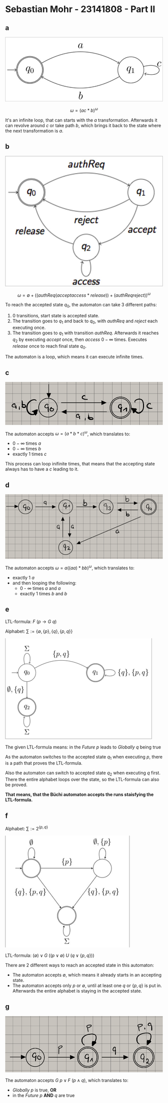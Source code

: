 # Sebastian Mohr - 23141808 - Part II

## a

![Automaton a](media/3a.png)

$$
\omega = (ac * b)^\omega
$$

It's an infinite loop, that can starts with the $a$ transformation.
Afterwards it can revolve around $c$ or take path $b$,
which brings it back to the state where the next transformation is $a$.

## b

![Automaton b](media/3b.png)

$$
\omega =
 \emptyset +
 (
    (authReq (accept access * release)) +
    (authReq reject)
 )^\omega
$$

To reach the accepted state $q_0$, the automaton can take 3 different paths:

1. 0 transitions, start state is accepted state.
1. The transition goes to $q_1$ and back to $q_0$, with $authReq$ and $reject$ each executing once.
1. The transition goes to $q_1$ with transition $authReq$.
   Afterwards it reaches $q_2$ by executing $accept$ once, then $access$ $0 - \infty$ times.
   Executes $release$ once to reach final state $q_0$.

The automaton is a loop, which means it can execute infinite times.

## c

![Automaton c](media/3c.png)

The automaton accepts $\omega = (a * b * c)^\omega$, which translates to:

- $0 - \infty$ times $a$
- $0 - \infty$ times $b$
- exactly 1 times $c$

This process can loop inifinite times, that means that the accepting state always has to have a $c$ leading to it.

## d

![Automaton d](media/3d.png)

The automaton accepts $\omega = a ((a a) * b b)^\omega$, which translates to:

- exactly 1 $a$
- and then looping the following:
  - 0 - $\infty$ times $a$ and $a$
  - exactly 1 times $b$ and $b$

## e

LTL-formula: $F\ (p \rightarrow G\ q)$

Alphabet: $\sum := \{\emptyset, \{p\}, \{q\}, \{p, q\} \}$

![Automaton e](media/3e.png)

The given LTL-formula means: in the _Future_ $p$ leads to _Globally_ $q$ being true

As the automaton switches to the accepted state $q_1$ when executing $p$,
there is a path that proves the LTL-formula.

Also the automaton can switch to accepted state $q_2$ when executing $q$ first.
There the entire alphabet loops over the state, so the LTL-formula can also be proved.

**That means, that the Büchi automaton accepts the runs staisfying the LTL-formula.**

## f

Alphabet: $\sum := 2^{\{p, q\}}$

![Automaton f](media/3f.png)

LTL-formula: $(\emptyset) \lor G\ ((p \lor \emptyset)\ U\ (q \lor \{p, q\}))$

There are 2 different ways to reach an accepted state in this automaton:

- The automaton accepts $\emptyset$, which means it already starts in an accepting state.
- The automaton accepts only $p$ or $\emptyset$, until at least one $q$ or $\{p, q\}$ is put in.
  Afterwards the entire alphabet is staying in the accepted state.

## g

![Automaton g](media/3g.png)

The automaton accepts $G\ p \lor F\ ( p \land q )$, which translates to:

- _Globally_ $p$ is true, **OR**
- in the _Future_ $p$ **AND** $q$ are true
